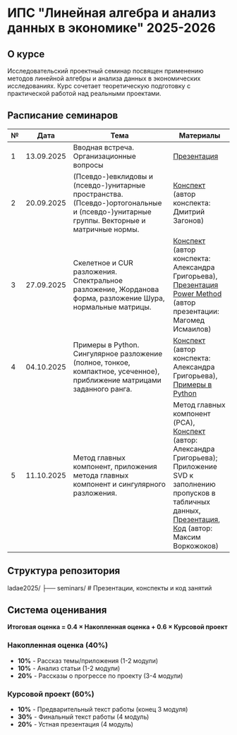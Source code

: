 # ИПС "Линейная алгебра и анализ данных в экономике" 2025-2026


## О курсе

Исследовательский проектный семинар посвящен применению методов линейной алгебры и анализа данных в экономических исследованиях. Курс сочетает теоретическую подготовку с практической работой над реальными проектами.

## Расписание семинаров

| № | Дата | Тема | Материалы |
|---|------|------|-----------|
| 1 | 13.09.2025 | Вводная встреча. Организационные вопросы |[Презентация](/seminars/seminar1/) |
| 2 | 20.09.2025 | (Псевдо-)евклидовы и (псевдо-)унитарные пространства. (Псевдо-)ортогональные и (псевдо-)унитарные группы. Векторные и матричные нормы. | [Конспект](/seminars/seminar2) (автор конспекта: Дмитрий Загонов) |
| 3 | 27.09.2025 | Скелетное и CUR разложения. Спектральное разложение, Жорданова форма, разложение Шура, нормальные матрицы. | [Конспект](/seminars/seminar3/lecture3.pdf) (автор конспекта: Александра Григорьева), [Презентация Power Method](/seminars/seminar3/power_method.pdf) (автор презентации: Магомед Исмаилов) |
| 4 | 04.10.2025 | Примеры в Python. Сингулярное разложение (полное, тонкое, компактное, усеченное), приближение матрицами заданного ранга. | [Конспект](/seminars/seminar4/lecture4.pdf) (автор конспекта: Александра Григорьева), [Примеры в Python](/seminars/seminar4/practice1.ipynb) |
| 5 | 11.10.2025 | Метод главных компонент, приложения метода главных компонент и сингулярного разложения. | Метод главных компонент (PCA), [Конспект](/seminars/seminar5/pca_theory.pdf) (автор: Александра Григорьева); Приложение SVD к заполнению пропусков в табличных данных, [Презентация](/seminars/seminar5/svd_filling_missing_values.pdf), [Код](/seminars/seminar5/svd_filling_missing_values.ipynb) (автор: Максим Воркожоков) |


## Структура репозитория
ladae2025/
├── seminars/ # Презентации, конспекты и код занятий


## Система оценивания

**Итоговая оценка = 0.4 × Накопленная оценка + 0.6 × Курсовой проект**

### Накопленная оценка (40%)
- **10%** - Рассказ темы/приложения (1-2 модули)
- **10%** - Анализ статьи (1-2 модули)
- **20%** - Рассказы о прогрессе по проекту (3-4 модули)

### Курсовой проект (60%)
- **10%** - Предварительный текст работы (конец 3 модуля)
- **30%** - Финальный текст работы (4 модуль)
- **20%** - Устная презентация (4 модуль)
